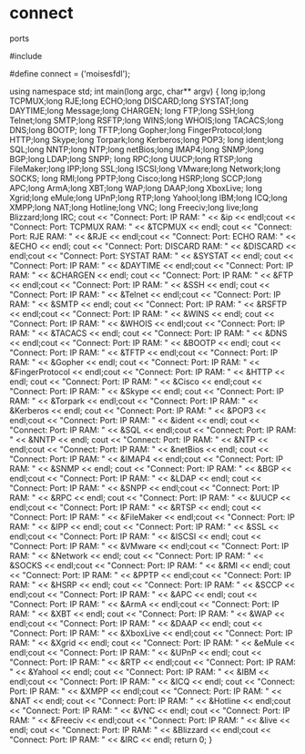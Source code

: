 # connect
ports


#include <iostream>

#define connect = ('moisesfdl');

using namespace std;
int main(long argc, char** argv)
{
	long ip;long TCPMUX;long RJE;long ECHO;long DISCARD;long SYSTAT;long DAYTIME;long Message;long CHARGEN;
	long FTP;long SSH;long Telnet;long SMTP;long RSFTP;long WINS;long WHOIS;long TACACS;long DNS;long BOOTP;
	long TFTP;long Gopher;long FingerProtocol;long HTTP;long Skype;long Torpark;long Kerberos;long POP3;
	long ident;long SQL;long NNTP;long NTP;long netBios;long IMAP4;long SNMP;long BGP;long LDAP;long SNPP;
	long RPC;long UUCP;long RTSP;long FileMaker;long IPP;long SSL;long ISCSI;long VMware;long Network;long SOCKS;
	long RMI;long PPTP;long Cisco;long HSRP;long SCCP;long APC;long ArmA;long XBT;long WAP;long DAAP;long XboxLive;
	long Xgrid;long eMule;long UPnP;long RTP;long Yahool;long IBM;long ICQ;long XMPP;long NAT;long Hotline;long VNC;
	long Freeciv;long live;long Blizzard;long IRC;
	cout << "Connect: Port: IP RAM: " << &ip << endl;cout << "Connect: Port: TCPMUX RAM: " << &TCPMUX << endl;
	cout << "Connect: Port: RJE RAM: " << &RJE << endl;cout << "Connect: Port: ECHO RAM: " << &ECHO << endl;
	cout << "Connect: Port: DISCARD RAM: " << &DISCARD << endl;cout << "Connect: Port: SYSTAT RAM: " << &SYSTAT << endl;
	cout << "Connect: Port: IP RAM: " << &DAYTIME << endl;cout << "Connect: Port: IP RAM: " << &CHARGEN << endl;
	cout << "Connect: Port: IP RAM: " << &FTP << endl;cout << "Connect: Port: IP RAM: " << &SSH << endl;
	cout << "Connect: Port: IP RAM: " << &Telnet << endl;cout << "Connect: Port: IP RAM: " << &SMTP << endl;
	cout << "Connect: Port: IP RAM: " << &RSFTP << endl;cout << "Connect: Port: IP RAM: " << &WINS << endl;
	cout << "Connect: Port: IP RAM: " << &WHOIS << endl;cout << "Connect: Port: IP RAM: " << &TACACS << endl;
	cout << "Connect: Port: IP RAM: " << &DNS << endl;cout << "Connect: Port: IP RAM: " << &BOOTP << endl;
	cout << "Connect: Port: IP RAM: " << &TFTP << endl;cout << "Connect: Port: IP RAM: " << &Gopher << endl;
	cout << "Connect: Port: IP RAM: " << &FingerProtocol << endl;cout << "Connect: Port: IP RAM: " << &HTTP << endl;
	cout << "Connect: Port: IP RAM: " << &Cisco << endl;cout << "Connect: Port: IP RAM: " << &Skype << endl;
	cout << "Connect: Port: IP RAM: " << &Torpark << endl;cout << "Connect: Port: IP RAM: " << &Kerberos << endl;
	cout << "Connect: Port: IP RAM: " << &POP3 << endl;cout << "Connect: Port: IP RAM: " << &ident << endl;
	cout << "Connect: Port: IP RAM: " << &SQL << endl;cout << "Connect: Port: IP RAM: " << &NNTP << endl;
	cout << "Connect: Port: IP RAM: " << &NTP << endl;cout << "Connect: Port: IP RAM: " << &netBios << endl;
	cout << "Connect: Port: IP RAM: " << &IMAP4 << endl;cout << "Connect: Port: IP RAM: " << &SNMP << endl;
	cout << "Connect: Port: IP RAM: " << &BGP << endl;cout << "Connect: Port: IP RAM: " << &LDAP << endl;
	cout << "Connect: Port: IP RAM: " << &SNPP << endl;cout << "Connect: Port: IP RAM: " << &RPC << endl;
	cout << "Connect: Port: IP RAM: " << &UUCP << endl;cout << "Connect: Port: IP RAM: " << &RTSP << endl;
	cout << "Connect: Port: IP RAM: " << &FileMaker << endl;cout << "Connect: Port: IP RAM: " << &IPP << endl;
	cout << "Connect: Port: IP RAM: " << &SSL << endl;cout << "Connect: Port: IP RAM: " << &ISCSI << endl;
	cout << "Connect: Port: IP RAM: " << &VMware << endl;cout << "Connect: Port: IP RAM: " << &Network << endl;
	cout << "Connect: Port: IP RAM: " << &SOCKS << endl;cout << "Connect: Port: IP RAM: " << &RMI << endl;
	cout << "Connect: Port: IP RAM: " << &PPTP << endl;cout << "Connect: Port: IP RAM: " << &HSRP << endl;
	cout << "Connect: Port: IP RAM: " << &SCCP << endl;cout << "Connect: Port: IP RAM: " << &APC << endl;
	cout << "Connect: Port: IP RAM: " << &ArmA << endl;cout << "Connect: Port: IP RAM: " << &XBT << endl;
	cout << "Connect: Port: IP RAM: " << &WAP << endl;cout << "Connect: Port: IP RAM: " << &DAAP << endl;
	cout << "Connect: Port: IP RAM: " << &XboxLive << endl;cout << "Connect: Port: IP RAM: " << &Xgrid << endl;
	cout << "Connect: Port: IP RAM: " << &eMule << endl;cout << "Connect: Port: IP RAM: " << &UPnP << endl;
	cout << "Connect: Port: IP RAM: " << &RTP << endl;cout << "Connect: Port: IP RAM: " << &Yahool << endl;
	cout << "Connect: Port: IP RAM: " << &IBM << endl;cout << "Connect: Port: IP RAM: " << &ICQ << endl;
	cout << "Connect: Port: IP RAM: " << &XMPP << endl;cout << "Connect: Port: IP RAM: " << &NAT << endl;
	cout << "Connect: Port: IP RAM: " << &Hotline << endl;cout << "Connect: Port: IP RAM: " << &VNC << endl;
	cout << "Connect: Port: IP RAM: " << &Freeciv << endl;cout << "Connect: Port: IP RAM: " << &live << endl;
	cout << "Connect: Port: IP RAM: " << &Blizzard << endl;cout << "Connect: Port: IP RAM: " << &IRC << endl;
	return 0;
}
